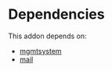 # Dependencies

This addon depends on:

- [mgmtsystem](https://github.com/bringout/oca-technical)
- [mail](https://github.com/bringout/oca-ocb-core/tree/9d67cf00c06114fd0d5a87a06a485b3dabf57e2b/odoo-bringout-oca-ocb-mail)
